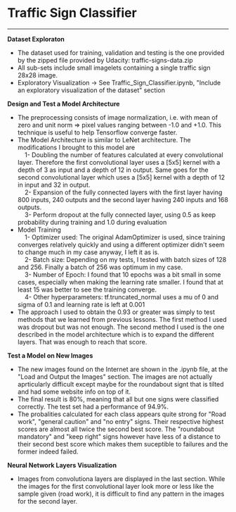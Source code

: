 # **Traffic Sign Classifier** 

---

**Dataset Exploraton**
* The dataset used for training, validation and testing is the one provided by the zipped file provided by Udacity: traffic-signs-data.zip
* All sub-sets include small imagelets containing a single traffic sign 28x28 image.
* Exploratory Visualization -> See Traffic_Sign_Classifier.ipynb, "Include an exploratory visualization of the dataset" section

**Design and Test a Model Architecture**
* The preprocessing consists of image normalization, i.e. with mean of zero and unit norm => pixel values ranging between -1.0 and +1.0. This technique is useful to help Tensorflow converge faster.
* The Model Architecture is similar to LeNet architecture. The modifications I brought to this model are<br>
&nbsp;&nbsp;&nbsp;&nbsp;1- Doubling the number of features calculated at every convolutional layer. Therefore the first convolutional layer uses a [5x5] kernel with a depth of 3 as input and a depth of 12 in output. Same goes for the second convolutional layer which uses a [5x5] kernel with a depth of 12 in input and 32 in output.<br>
&nbsp;&nbsp;&nbsp;&nbsp;2- Expansion of the fully connected layers with the first layer having 800 inputs, 240 outputs and the second layer having 240 inputs and 168 outputs.<br>
&nbsp;&nbsp;&nbsp;&nbsp;3- Perform dropout at the fully connected layer, using 0.5 as keep probability during training and 1.0 during evaluation
* Model Training<br>
&nbsp;&nbsp;&nbsp;&nbsp;1- Optimizer used: The original AdamOptimizer is used, since training converges relatively quickly and using a different optimizer didn't seem to change much in my case anyway, I left it as is.<br>
&nbsp;&nbsp;&nbsp;&nbsp;2- Batch size: Depending on my tests, I tested with batch sizes of 128 and 256. Finally a batch of 256 was optimum in my case.<br>
&nbsp;&nbsp;&nbsp;&nbsp;3- Number of Epoch: I found that 10 epochs was a bit small in some cases, especially when making the learning rate smaller. I found that at least 15 was better to see the training converge.<br>
&nbsp;&nbsp;&nbsp;&nbsp;4- Other hyperparameters: tf.truncated_normal uses a mu of 0 and sigma of 0.1 and learning rate is left at 0.001
* The approach I used to obtain the 0.93 or greater was simply to test methods that we learned from previous lessons. The first method I used was dropout but was not enough. The second method I used is the one described in the model architecture which is to expand the different layers. That was enough to reach that score.

**Test a Model on New Images**
* The new images found on the Internet are shown in the .ipynb file, at the "Load and Output the Images" section. The images are not actually aprticularly difficult except maybe for the roundabout signt that is tilted and had some website info on top of it.
* The final result is 80%, meaning that all but one signs were classified correctly. The test set had a performance of 94.9%.
* The probalities calculated for each class appears quite strong for "Road work", "general caution" and "no entry" signs. Their respective highest scores are almost all twice the second best score. The "roundabout mandatory" and "keep right" signs however have less of a distance to their second best score which makes them suceptible to failures and the former indeed failed.

**Neural Network Layers Visualization**
* Images from convolutiona layers are displayed in the last section. While the images for the first convolutional layer look more or less like the sample given (road work), it is difficult to find any pattern in the images for the second layer.
